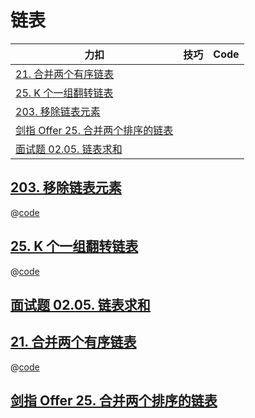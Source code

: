 # 链表

| 力扣                                                                                                         | 技巧 | Code |
| ------------------------------------------------------------------------------------------------------------ | ---- | ---- |
| [21. 合并两个有序链表](https://leetcode.cn/problems/merge-two-sorted-lists/)                                 |      |      |
| [25. K 个一组翻转链表](https://leetcode.cn/problems/reverse-nodes-in-k-group/)                               |      |      |
| [203. 移除链表元素](https://leetcode.cn/problems/remove-linked-list-elements/)                               |      |      |
| [剑指 Offer 25. 合并两个排序的链表](https://leetcode.cn/problems/he-bing-liang-ge-pai-xu-de-lian-biao-lcof/) |      |      |
| [面试题 02.05. 链表求和](https://leetcode.cn/problems/sum-lists-lcci/)                                       |      |      |

## [203. 移除链表元素](https://leetcode.cn/problems/remove-linked-list-elements/)

@[code](./removeElements.py)

## [25. K 个一组翻转链表](https://leetcode.cn/problems/reverse-nodes-in-k-group/)

@[code](./reverseKGroup.py)

## [面试题 02.05. 链表求和](https://leetcode.cn/problems/sum-lists-lcci/)

## [21. 合并两个有序链表](https://leetcode.cn/problems/merge-two-sorted-lists/)

@[code](./mergeTwoLists.py)

## [剑指 Offer 25. 合并两个排序的链表](https://leetcode.cn/problems/he-bing-liang-ge-pai-xu-de-lian-biao-lcof/)
